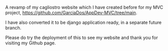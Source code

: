 A revamp of my cagliostro website which I have created before for my MVC project, https://github.com/GarciaDos/AppDev-MVC/tree/main.

I have also converted it to be django application ready, in a separate future branch.

Please do try the deployment of this to see my website and thank you for visiting my Github page.
